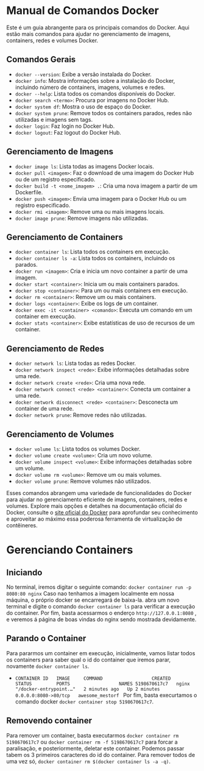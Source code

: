 # Manual de Comandos Docker

Este é um guia abrangente para os principais comandos do Docker. Aqui estão mais comandos para ajudar no gerenciamento de imagens, containers, redes e volumes Docker.

## Comandos Gerais

- `docker --version`: Exibe a versão instalada do Docker.
- `docker info`: Mostra informações sobre a instalação do Docker, incluindo número de containers, imagens, volumes e redes.
- `docker --help`: Lista todos os comandos disponíveis do Docker.
- `docker search <termo>`: Procura por imagens no Docker Hub.
- `docker system df`: Mostra o uso de espaço do Docker.
- `docker system prune`: Remove todos os containers parados, redes não utilizadas e imagens sem tags.
- `docker login`: Faz login no Docker Hub.
- `docker logout`: Faz logout do Docker Hub.

## Gerenciamento de Imagens

- `docker image ls`: Lista todas as imagens Docker locais.
- `docker pull <imagem>`: Faz o download de uma imagem do Docker Hub ou de um registro especificado.
- `docker build -t <nome_imagem> .`: Cria uma nova imagem a partir de um Dockerfile.
- `docker push <imagem>`: Envia uma imagem para o Docker Hub ou um registro especificado.
- `docker rmi <imagem>`: Remove uma ou mais imagens locais.
- `docker image prune`: Remove imagens não utilizadas.

## Gerenciamento de Containers

- `docker container ls`: Lista todos os containers em execução.
- `docker container ls -a`: Lista todos os containers, incluindo os parados.
- `docker run <imagem>`: Cria e inicia um novo container a partir de uma imagem.
- `docker start <container>`: Inicia um ou mais containers parados.
- `docker stop <container>`: Para um ou mais containers em execução.
- `docker rm <container>`: Remove um ou mais containers.
- `docker logs <container>`: Exibe os logs de um container.
- `docker exec -it <container> <comando>`: Executa um comando em um container em execução.
- `docker stats <container>`: Exibe estatísticas de uso de recursos de um container.

## Gerenciamento de Redes

- `docker network ls`: Lista todas as redes Docker.
- `docker network inspect <rede>`: Exibe informações detalhadas sobre uma rede.
- `docker network create <rede>`: Cria uma nova rede.
- `docker network connect <rede> <container>`: Conecta um container a uma rede.
- `docker network disconnect <rede> <container>`: Desconecta um container de uma rede.
- `docker network prune`: Remove redes não utilizadas.

## Gerenciamento de Volumes

- `docker volume ls`: Lista todos os volumes Docker.
- `docker volume create <volume>`: Cria um novo volume.
- `docker volume inspect <volume>`: Exibe informações detalhadas sobre um volume.
- `docker volume rm <volume>`: Remove um ou mais volumes.
- `docker volume prune`: Remove volumes não utilizados.

Esses comandos abrangem uma variedade de funcionalidades do Docker para ajudar no gerenciamento eficiente de imagens, containers, redes e volumes. 
Explore mais opções e detalhes na documentação oficial do Docker, consulte o [site oficial do Docker](https://docs.docker.com/) para aprofundar seu conhecimento e aproveitar ao máximo essa poderosa ferramenta de virtualização de contêineres.

# Gerenciando Containers

## Iniciando
No terminal, iremos digitar o seguinte comando:
`docker container run -p 8080:80 nginx`
Caso nao tenhamos a imagem localmente em nossa máquina, o próprio docker se encarregará de baixa-la. abra um novo terminal e digite o comando `docker container ls` para verificar a execução do container. 
Por fim, basta acessarmos o enderço `http://127.0.0.1:8080` , e veremos á página de boas vindas do nginx sendo mostrada devidamente.

## Parando o Container

Para pararmos um container em execução, inicialmente, vamos listar todos os containers para saber qual o id do container que iremos parar, novamente `docker container ls`.

* `CONTAINER ID   IMAGE     COMMAND                  CREATED         STATUS         PORTS                  NAMES
5198670617c7   nginx     "/docker-entrypoint.…"   2 minutes ago   Up 2 minutes   0.0.0.0:8080->80/tcp   awesome_mestorf
` 
Por fim, basta execurtamos o comando docker `docker container stop 5198670617c7`.

## Removendo container

Para remover um container, basta executarmos `docker container rm 5198670617c7` ou `docker container rm -f 5198670617c7` para forcar a paralisação, e posteriormente, deletar este container. 
Podemos passar tabem os 3 primeiros caracteres do id do container. Para remover todos de uma vez só, `docker container rm $(docker container ls -a -q)`. 

